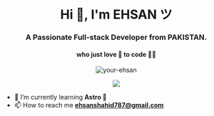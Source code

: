 <h1 align="center">Hi 👋, I'm EHSAN ツ</h1>
<h3 align="center">A Passionate Full-stack Developer from PAKISTAN.</h3>
<h4 align="center">who just love 💖 to code 👨‍💻</h4>

<p align="center"> <img src="https://komarev.com/ghpvc/?username=your-ehsan&label=Profile%20views&color=0e75b6&style=flat" alt="your-ehsan" /> </p>

<p align="center"><img src="https://i.pinimg.com/originals/e4/26/70/e426702edf874b181aced1e2fa5c6cde.gif"></p>

- 🌱 I’m currently learning **Astro 🚀**
- 📫 How to reach me **ehsanshahid787@gmail.com**
